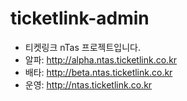 # ticketlink-admin

* 티켓링크 nTas 프로젝트입니다.
* 알파: http://alpha.ntas.ticketlink.co.kr
* 배타: http://beta.ntas.ticketlink.co.kr
* 운영: http://ntas.ticketlink.co.kr

